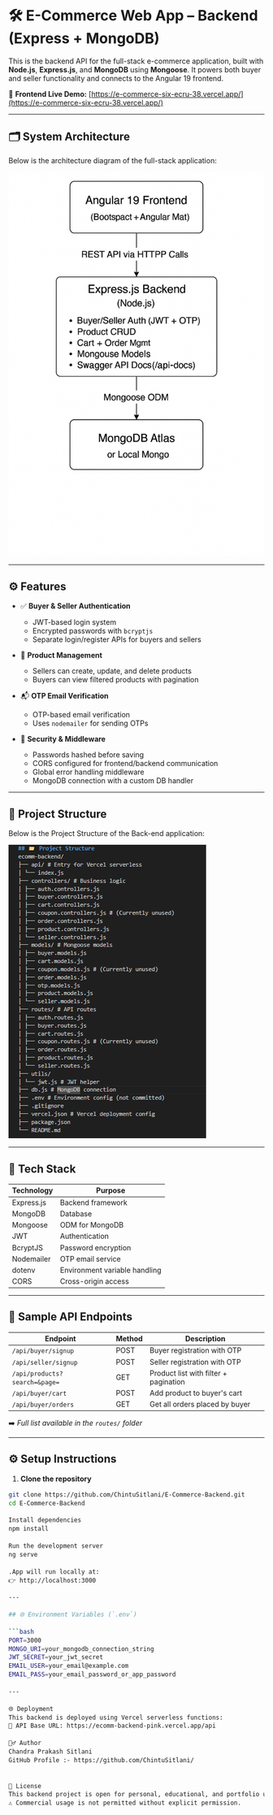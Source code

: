 # 🛠️ E-Commerce Web App – Backend (Express + MongoDB)

This is the backend API for the full-stack e-commerce application, built with **Node.js**, **Express.js**, and **MongoDB** using **Mongoose**. It powers both buyer and seller functionality and connects to the Angular 19 frontend.

🔗 **Frontend Live Demo:** [https://e-commerce-six-ecru-38.vercel.app/](https://e-commerce-six-ecru-38.vercel.app/)

---

## 🗂️ System Architecture

Below is the architecture diagram of the full-stack application:

![Architecture Diagram](./docs/architecture%20diagram.png)

---

## ⚙️ Features

- ✅ **Buyer & Seller Authentication**
  - JWT-based login system
  - Encrypted passwords with `bcryptjs`
  - Separate login/register APIs for buyers and sellers

- 🛒 **Product Management**
  - Sellers can create, update, and delete products
  - Buyers can view filtered products with pagination

- 📬 **OTP Email Verification**
  - OTP-based email verification
  - Uses `nodemailer` for sending OTPs

- 🔐 **Security & Middleware**
  - Passwords hashed before saving
  - CORS configured for frontend/backend communication
  - Global error handling middleware
  - MongoDB connection with a custom DB handler

---

## 📁 Project Structure
Below is the Project Structure of the Back-end application:

![Architecture Diagram](./docs/Project-Structure.png)

---

## 🔧 Tech Stack

| Technology     | Purpose                         |
|----------------|----------------------------------|
| Express.js     | Backend framework                |
| MongoDB        | Database                         |
| Mongoose       | ODM for MongoDB                  |
| JWT            | Authentication                   |
| BcryptJS       | Password encryption              |
| Nodemailer     | OTP email service                |
| dotenv         | Environment variable handling    |
| CORS           | Cross-origin access              |

---

## 🧪 Sample API Endpoints

| Endpoint                         | Method | Description                          |
|----------------------------------|--------|--------------------------------------|
| `/api/buyer/signup`              | POST   | Buyer registration with OTP          |
| `/api/seller/signup`             | POST   | Seller registration with OTP         |
| `/api/products?search=&page=`    | GET    | Product list with filter + pagination|
| `/api/buyer/cart`                | POST   | Add product to buyer's cart          |
| `/api/buyer/orders`             | GET    | Get all orders placed by buyer       |

➡️ _Full list available in the `routes/` folder_

---


## ⚙️ Setup Instructions

1. **Clone the repository**

```bash
git clone https://github.com/ChintuSitlani/E-Commerce-Backend.git
cd E-Commerce-Backend

Install dependencies
npm install

Run the development server
ng serve

.App will run locally at:
👉 http://localhost:3000

---

## 🌐 Environment Variables (`.env`)

```bash
PORT=3000
MONGO_URI=your_mongodb_connection_string
JWT_SECRET=your_jwt_secret
EMAIL_USER=your_email@example.com
EMAIL_PASS=your_email_password_or_app_password

---

🌐 Deployment
This backend is deployed using Vercel serverless functions:
🔗 API Base URL: https://ecomm-backend-pink.vercel.app/api

🙋‍♂️ Author
Chandra Prakash Sitlani
GitHub Profile :- https://github.com/ChintuSitlani/


📄 License
This backend project is open for personal, educational, and portfolio use.
⚠️ Commercial usage is not permitted without explicit permission.

